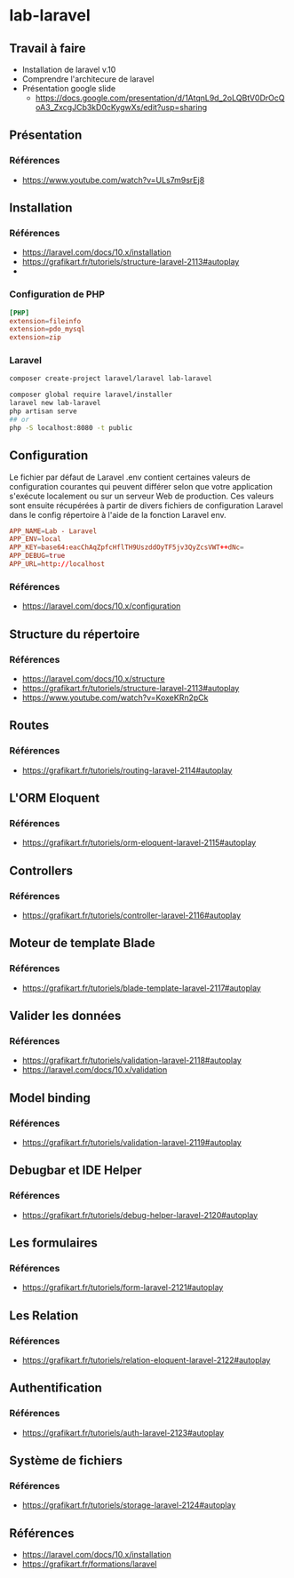 # lab-laravel

## Travail à faire 


- Installation de laravel v.10
- Comprendre l'architecure de laravel
- Présentation google slide
  - https://docs.google.com/presentation/d/1AtqnL9d_2oLQBtV0DrOcQoA3_ZxcgJCb3kD0cKygwXs/edit?usp=sharing

## Présentation

### Références 
- https://www.youtube.com/watch?v=ULs7m9srEj8

## Installation

### Références 
- https://laravel.com/docs/10.x/installation
- https://grafikart.fr/tutoriels/structure-laravel-2113#autoplay
- 

### Configuration de PHP 

````conf
[PHP]
extension=fileinfo
extension=pdo_mysql
extension=zip
````

### Laravel

````bash
composer create-project laravel/laravel lab-laravel
````

````bash
composer global require laravel/installer
laravel new lab-laravel
php artisan serve
## or 
php -S localhost:8080 -t public
````
## Configuration

Le fichier par défaut de Laravel .env contient certaines valeurs de configuration courantes qui peuvent différer selon que votre application s'exécute localement ou sur un serveur Web de production. Ces valeurs sont ensuite récupérées à partir de divers fichiers de configuration Laravel dans le config répertoire à l'aide de la fonction Laravel env.

````conf
APP_NAME=Lab - Laravel
APP_ENV=local
APP_KEY=base64:eacChAqZpfcHflTH9UszddOyTF5jv3QyZcsVWT++dNc=
APP_DEBUG=true
APP_URL=http://localhost
````

### Références 
- https://laravel.com/docs/10.x/configuration


## Structure du répertoire


### Références 
- https://laravel.com/docs/10.x/structure
- https://grafikart.fr/tutoriels/structure-laravel-2113#autoplay
- https://www.youtube.com/watch?v=KoxeKRn2pCk


## Routes

### Références
- https://grafikart.fr/tutoriels/routing-laravel-2114#autoplay

## L'ORM Eloquent
### Références
- https://grafikart.fr/tutoriels/orm-eloquent-laravel-2115#autoplay

## Controllers
### Références
- https://grafikart.fr/tutoriels/controller-laravel-2116#autoplay


## Moteur de template Blade
### Références
- https://grafikart.fr/tutoriels/blade-template-laravel-2117#autoplay

## Valider les données
### Références
- https://grafikart.fr/tutoriels/validation-laravel-2118#autoplay
- https://laravel.com/docs/10.x/validation

## Model binding
### Références
- https://grafikart.fr/tutoriels/validation-laravel-2119#autoplay

## Debugbar et IDE Helper
### Références
- https://grafikart.fr/tutoriels/debug-helper-laravel-2120#autoplay

## Les formulaires
### Références
- https://grafikart.fr/tutoriels/form-laravel-2121#autoplay

## Les Relation
### Références
- https://grafikart.fr/tutoriels/relation-eloquent-laravel-2122#autoplay


## Authentification
### Références
- https://grafikart.fr/tutoriels/auth-laravel-2123#autoplay

## Système de fichiers
### Références
- https://grafikart.fr/tutoriels/storage-laravel-2124#autoplay


## Références 
- https://laravel.com/docs/10.x/installation
- https://grafikart.fr/formations/laravel